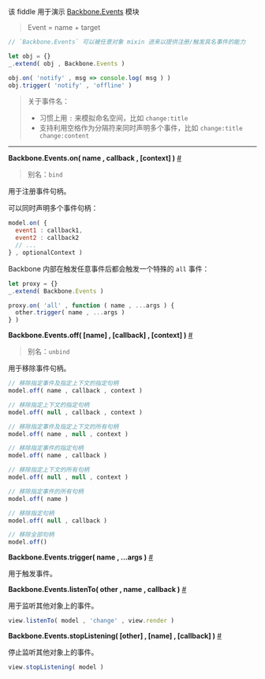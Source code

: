 该 fiddle 用于演示 [Backbone.Events](http://backbonejs.org/#Events) 模块

> Event = name + target

```js
// `Backbone.Events` 可以被任意对象 mixin 进来以提供注册/触发具名事件的能力

let obj = {}
_.extend( obj , Backbone.Events )

obj.on( 'notify' , msg => console.log( msg ) )
obj.trigger( 'notify' , 'offline' )
```

> 关于事件名：
> - 习惯上用 `:` 来模拟命名空间，比如 `change:title`
> - 支持利用空格作为分隔符来同时声明多个事件，比如 `change:title change:content`

---

__Backbone.Events.on( name , callback , [context] )__ [#](http://backbonejs.org/#Events-on)

> 别名：`bind`

用于注册事件句柄。

可以同时声明多个事件句柄：

```js
model.on( {
  event1 : callback1,
  event2 : callback2
  // ...
} , optionalContext )
```

Backbone 内部在触发任意事件后都会触发一个特殊的 `all` 事件：

```js
let proxy = {}
_.extend( Backbone.Events )

proxy.on( 'all' , function ( name , ...args ) {
  other.trigger( name , ...args )
} )
```

__Backbone.Events.off( [name] , [callback] , [context] )__ [#](http://backbonejs.org/#Events-off)

> 别名：`unbind`

用于移除事件句柄。

```js
// 移除指定事件及指定上下文的指定句柄
model.off( name , callback , context )

// 移除指定上下文的指定句柄
model.off( null , callback , context )

// 移除指定事件及指定上下文的所有句柄
model.off( name , null , context )

// 移除指定事件的指定句柄
model.off( name , callback )

// 移除指定上下文的所有句柄
model.off( null , null , context )

// 移除指定事件的所有句柄
model.off( name )

// 移除指定句柄
model.off( null , callback )

// 移除全部句柄
model.off()
```

__Backbone.Events.trigger( name , ...args )__ [#](http://backbonejs.org/#Events-trigger)

用于触发事件。

__Backbone.Events.listenTo( other , name , callback )__ [#](http://backbonejs.org/#Events-listenTo)

用于监听其他对象上的事件。

```js
view.listenTo( model , 'change' , view.render )
```

__Backbone.Events.stopListening( [other] , [name] , [callback] )__ [#](http://backbonejs.org/#Events-stopListening)

停止监听其他对象上的事件。

```js
view.stopListening( model )
```
